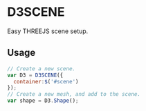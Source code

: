 # D3SCENE
Easy THREEJS scene setup.

## Usage

```javascript
// Create a new scene.
var D3 = D3SCENE({
  container:$('#scene')
});
// Create a new mesh, and add to the scene.
var shape = D3.Shape();
```
